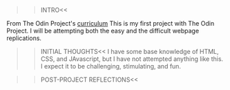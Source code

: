 >>INTRO<<

From The Odin Project's [curriculum](http://www.theodinproject.com/courses/web-development-101/lessons/html-css)
This is my first project with The Odin Project.
I will be attempting both the easy and the difficult webpage replications.

>>INITIAL THOUGHTS<<
I have some base knowledge of HTML, CSS, and JAvascript, but I have not
attempted anything like this. I expect it to be challenging, stimulating, and fun.

>>POST-PROJECT REFLECTIONS<<
